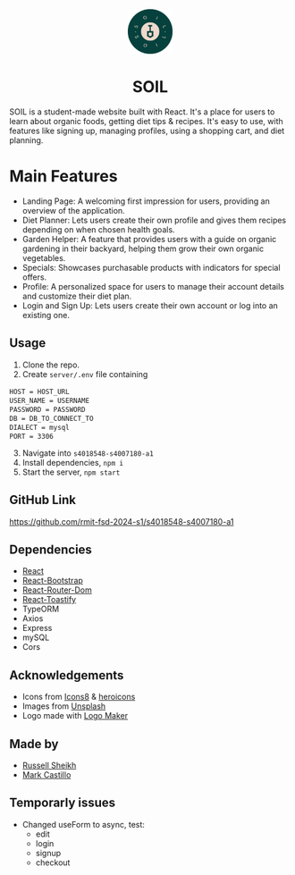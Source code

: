 <div align="center">
  <img src="client/public/logo.png" alt="Soil Logo" height="80px">
  <h1>SOIL</h1>
</div>

SOIL is a student-made website built with React. It's a place for users to learn about organic foods, getting diet tips & recipes. It's easy to use, with features like signing up, managing profiles, using a shopping cart, and diet planning.

# Main Features

- Landing Page: A welcoming first impression for users, providing an overview of the application.
- Diet Planner: Lets users create their own profile and gives them recipes depending on when chosen health goals.
- Garden Helper: A feature that provides users with a guide on organic gardening in their backyard, helping them grow their own organic vegetables.
- Specials: Showcases purchasable products with indicators for special offers.
- Profile: A personalized space for users to manage their account details and customize their diet plan.
- Login and Sign Up: Lets users create their own account or log into an existing one.

## Usage

1. Clone the repo.
2. Create `server/.env` file containing

```
HOST = HOST_URL
USER_NAME = USERNAME
PASSWORD = PASSWORD
DB = DB_TO_CONNECT_TO
DIALECT = mysql
PORT = 3306
```

3. Navigate into `s4018548-s4007180-a1`
4. Install dependencies, `npm i`
5. Start the server, `npm start`

## GitHub Link

https://github.com/rmit-fsd-2024-s1/s4018548-s4007180-a1

## Dependencies

- [React](https://reactjs.org/)
- [React-Bootstrap](https://react-bootstrap.github.io/)
- [React-Router-Dom](https://reactrouter.com/web/guides/quick-start)
- [React-Toastify](https://fkhadra.github.io/react-toastify/introduction/)
- TypeORM
- Axios
- Express
- mySQL
- Cors

## Acknowledgements

- Icons from [Icons8](https://icons8.com/) & [heroicons](https://heroicons.com/)
- Images from [Unsplash](https://unsplash.com/)
- Logo made with [Logo Maker](https://logo.com/)

## Made by

- [Russell Sheikh](https://github.com/Russell0014)
- [Mark Castillo](https://github.com/2trill2code)

## Temporarly issues

- Changed useForm to async, test:
  - edit
  - login
  - signup
  - checkout
